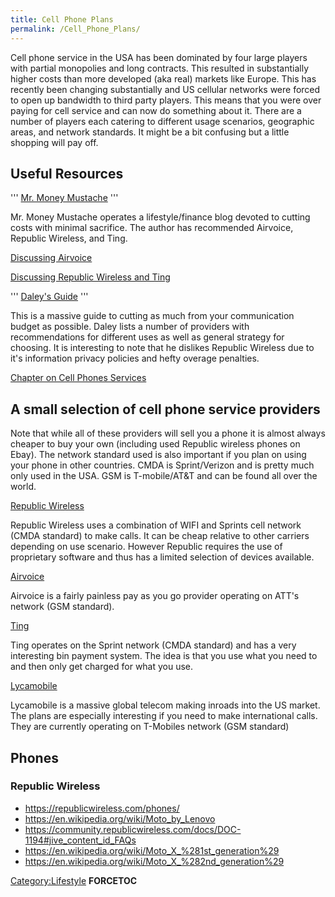 ```yaml
---
title: Cell Phone Plans
permalink: /Cell_Phone_Plans/
---
```


Cell phone service in the USA has been dominated by four large players with partial monopolies and long contracts. This resulted in substantially higher costs than more developed (aka real) markets like Europe. This has recently been changing substantially and US cellular networks were forced to open up bandwidth to third party players. This means that you were over paying for cell service and can now do something about it. There are a number of players each catering to different usage scenarios, geographic areas, and network standards. It might be a bit confusing but a little shopping will pay off.

Useful Resources
----------------

''' [Mr. Money Mustache](http://www.mrmoneymustache.com) '''

Mr. Money Mustache operates a lifestyle/finance blog devoted to cutting costs with minimal sacrifice. The author has recommended Airvoice, Republic Wireless, and Ting.

[Discussing Airvoice](http://www.mrmoneymustache.com/2012/10/11/our-new-10-00-per-month-iphone-plans/)

[Discussing Republic Wireless and Ting](http://www.mrmoneymustache.com/2013/11/16/republic-wireless-old-phone-new-phone-and-a-tempting-competitor/)

''' [Daley's Guide](http://www.techmeshugana.com/theguide) '''

This is a massive guide to cutting as much from your communication budget as possible. Daley lists a number of providers with recommendations for different uses as well as general strategy for choosing. It is interesting to note that he dislikes Republic Wireless due to it's information privacy policies and hefty overage penalties.

[Chapter on Cell Phones Services](http://www.techmeshugana.com/theguide/cellular-providers/)

A small selection of cell phone service providers
-------------------------------------------------

Note that while all of these providers will sell you a phone it is almost always cheaper to buy your own (including used Republic wireless phones on Ebay). The network standard used is also important if you plan on using your phone in other countries. CMDA is Sprint/Verizon and is pretty much only used in the USA. GSM is T-mobile/AT&T and can be found all over the world.

[Republic Wireless](https://republicwireless.com/)

Republic Wireless uses a combination of WIFI and Sprints cell network (CMDA standard) to make calls. It can be cheap relative to other carriers depending on use scenario. However Republic requires the use of proprietary software and thus has a limited selection of devices available.

[Airvoice](https://www.airvoicewireless.com)

Airvoice is a fairly painless pay as you go provider operating on ATT's network (GSM standard).

[Ting](https://ting.com/)

Ting operates on the Sprint network (CMDA standard) and has a very interesting bin payment system. The idea is that you use what you need to and then only get charged for what you use.

[Lycamobile](http://www.lycamobile.co.uk/en/)

Lycamobile is a massive global telecom making inroads into the US market. The plans are especially interesting if you need to make international calls. They are currently operating on T-Mobiles network (GSM standard)

Phones
------

### Republic Wireless

-   <https://republicwireless.com/phones/>
-   <https://en.wikipedia.org/wiki/Moto_by_Lenovo>
-   <https://community.republicwireless.com/docs/DOC-1194#jive_content_id_FAQs>
-   <https://en.wikipedia.org/wiki/Moto_X_%281st_generation%29>
-   <https://en.wikipedia.org/wiki/Moto_X_%282nd_generation%29>

[Category:Lifestyle](/Category:Lifestyle "wikilink") __FORCETOC__